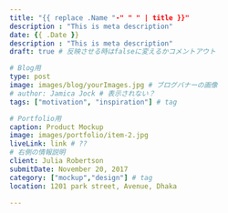 ```yaml
---
title: "{{ replace .Name "-" " " | title }}"
description : "This is meta description"
date: {{ .Date }}
description : "This is meta description"
draft: true # 反映させる時はfalseに変えるかコメントアウト

# Blog用
type: post
image: images/blog/yourImages.jpg # ブログバナーの画像
# author: Jamica Jock # 表示されない？
tags: ["motivation", "inspiration"] # tag

# Portfolio用
caption: Product Mockup
image: images/portfolio/item-2.jpg
liveLink: link # ??
# 右側の情報説明
client: Julia Robertson
submitDate: November 20, 2017
category: ["mockup","design"] # tag
location: 1201 park street, Avenue, Dhaka

---
```


